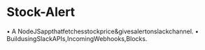 ﻿# Stock-Alert
• A NodeJSappthatfetchesstockprice&givesalertonslackchannel.
• BuildusingSlackAPIs,IncomingWebhooks,Blocks.
